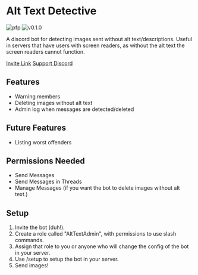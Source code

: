 # Alt Text Detective

![pfp](https://raw.githubusercontent.com/quackersian/alt-text-identifier/master/pfp.png)
![v0.1.0](https://img.shields.io/badge/version-v0.1.0-blue)

A discord bot for detecting images sent without alt text/descriptions.
Useful in servers that have users with screen readers, as without the alt text the screen readers cannot function.

[Invite Link](https://discord.com/api/oauth2/authorize?client_id=984816760500932699&permissions=274877917184&scope=bot%20applications.commands)
[Support Discord](https://discord.gg/x7CyFRA5s6)


## Features
- Warning members
- Deleting images without alt text
- Admin log when messages are detected/deleted

## Future Features
- Listing worst offenders

## Permissions Needed
- Send Messages
- Send Messages in Threads
- Manage Messages (if you want the bot to delete images without alt text.)

## Setup
1. Invite the bot (duh!).
2. Create a role called "AltTextAdmin", with permissions to use slash commands.
3. Assign that role to you or anyone who will change the config of the bot in your server.
4. Use /setup to setup the bot in your server.
5. Send images!

